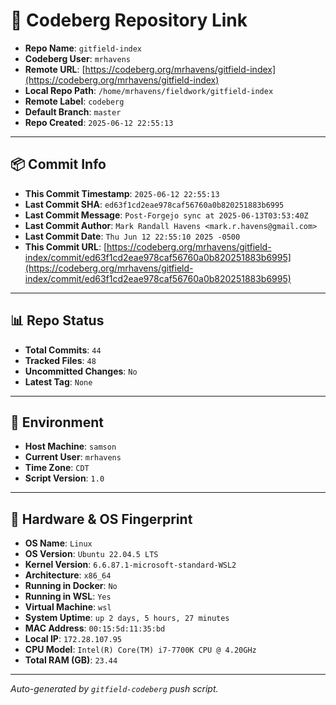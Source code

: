 # 🔗 Codeberg Repository Link

- **Repo Name**: `gitfield-index`
- **Codeberg User**: `mrhavens`
- **Remote URL**: [https://codeberg.org/mrhavens/gitfield-index](https://codeberg.org/mrhavens/gitfield-index)
- **Local Repo Path**: `/home/mrhavens/fieldwork/gitfield-index`
- **Remote Label**: `codeberg`
- **Default Branch**: `master`
- **Repo Created**: `2025-06-12 22:55:13`

---

## 📦 Commit Info

- **This Commit Timestamp**: `2025-06-12 22:55:13`
- **Last Commit SHA**: `ed63f1cd2eae978caf56760a0b820251883b6995`
- **Last Commit Message**: `Post-Forgejo sync at 2025-06-13T03:53:40Z`
- **Last Commit Author**: `Mark Randall Havens <mark.r.havens@gmail.com>`
- **Last Commit Date**: `Thu Jun 12 22:55:10 2025 -0500`
- **This Commit URL**: [https://codeberg.org/mrhavens/gitfield-index/commit/ed63f1cd2eae978caf56760a0b820251883b6995](https://codeberg.org/mrhavens/gitfield-index/commit/ed63f1cd2eae978caf56760a0b820251883b6995)

---

## 📊 Repo Status

- **Total Commits**: `44`
- **Tracked Files**: `48`
- **Uncommitted Changes**: `No`
- **Latest Tag**: `None`

---

## 🧭 Environment

- **Host Machine**: `samson`
- **Current User**: `mrhavens`
- **Time Zone**: `CDT`
- **Script Version**: `1.0`

---

## 🧬 Hardware & OS Fingerprint

- **OS Name**: `Linux`
- **OS Version**: `Ubuntu 22.04.5 LTS`
- **Kernel Version**: `6.6.87.1-microsoft-standard-WSL2`
- **Architecture**: `x86_64`
- **Running in Docker**: `No`
- **Running in WSL**: `Yes`
- **Virtual Machine**: `wsl`
- **System Uptime**: `up 2 days, 5 hours, 27 minutes`
- **MAC Address**: `00:15:5d:11:35:bd`
- **Local IP**: `172.28.107.95`
- **CPU Model**: `Intel(R) Core(TM) i7-7700K CPU @ 4.20GHz`
- **Total RAM (GB)**: `23.44`

---

_Auto-generated by `gitfield-codeberg` push script._
